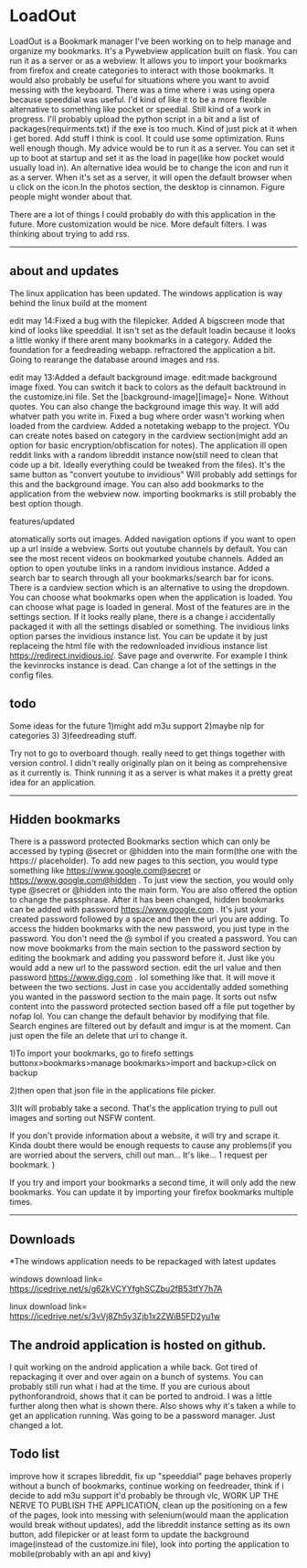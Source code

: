 # LoadOut


LoadOut is a Bookmark manager I've been working on to help manage and organize my bookmarks. It's a Pywebview application built on flask. You can run it as a server or as a webview.  It allows you to import your bookmarks from firefox and create categories to interact with those bookmarks. It would also probably be useful for situations where you want to avoid messing with the keyboard. There was a time where i was using opera because speeddial was useful. I'd kind of like it to be a more flexible alternative to something like pocket or speedial. Still kind of a work in progress. I'll probably upload the python script in a bit and a list of packages(requirments.txt) if the exe is too much. Kind of just pick at it when i get bored. Add stuff I think is cool. It could use some optimization. Runs well enough though. My advice would be to run it as a server. You can set it up to boot at startup and set it as the load in page(like how pocket would usually load in). An alternative idea would be to change the icon and run it as a server. When it's set as a server, it will open the default browser when u click on the icon.In the photos section, the desktop is cinnamon. Figure people might wonder about that. 

There are a lot of things I could probably do with this application in the future. More customization would be nice. More default filters. I was thinking about trying to add rss.

----------------------------------------
about and updates
-----------------------------------------
The linux application has been updated. The windows application is way behind the linux build at the moment

edit may 14:Fixed a bug with the filepicker. Added A bigscreen mode that kind of looks like speeddial. It isn't set as the default loadin because it looks a little wonky if there arent many bookmarks in a category. Added the foundation for a feedreading webapp. refractored the application a bit. Going to rearange the database around images and rss. 

edit may 13:Added a default background image. edit:made background image fixed. You can switch it back to colors as the default backtround in the customize.ini file. Set the [background-image][image]= None. Without quotes. You can also change the background image this way. It will add whatver path you write in. Fixed a bug where order wasn't working when loaded from the cardview. Added a notetaking webapp to the project. YOu can create notes based on category in the cardview section(might add an option for basic encryption/obfiscation for notes). The application ill open reddit links with a random libreddit instance now(still need to clean that code up a bit. Ideally everything could be tweaked from the files). It's the same button as "convert youtube to invidious" Will probably add settings for this and the background image. You can also add bookmarks to the application from the webview now. importing bookmarks is still probably the best option though. 

features/updated

atomatically sorts out images. Added navigation options if you want to open up a url inside a webview. Sorts out youtube channels by default. You can see the most recent videos on bookmarked youtube channels. Added an option to open youtube links in a random invidious instance. Added a search bar to search through all your bookmarks/search bar for icons. There is a cardview section which is an alternative to using the dropdown. You can choose what bookmarks open when the application is loaded. You can choose what page is loaded in general. Most of the features are in the settings section. If it looks really plane, there is a change i accidentally packaged it with all the settings disabled or something. The invidious links option parses the invidious instance list. You can be update it by just replaceing the html file with the redownloaded invidious instance list https://redirect.invidious.io/. Save page and overwrite. For example I think the kevinrocks instance is dead. Can change a lot of the settings in the config files. 




todo
----------------------
Some ideas for the future
1)might add m3u support
2)maybe nlp for categories 3) 
3)feedreading stuff.


Try not to go to overboard though.
really need to get things together with version control. I didn't really originally plan on it being as comprehensive as it currently is. Think running it as a server is what makes it a pretty great idea for an application.

-------------------------------------------
Hidden bookmarks
-------------------------------------------
There is a password protected Bookmarks section which can only be accessed by typing @secret or @hidden into the main form(the one with the https:// placeholder). To add new pages to this section, you would type something like https://www.google.com@secret or https://www.google.com@hidden  . To just view the section, you would only type @secret or @hidden into the main form. You are also offered the option to change the passphrase. After it has been changed, hidden bookmarks can be added with   password https://www.google.com  . It's just your created password followed by a space and then the url you are adding. To access the hidden bookmarks with the new password, you just type in the password. You don't need the @ symbol if you created a password. You can now move bookmarks from the main section to the password section by editing the bookmark and adding you password before it. Just like you would add a new url to the password section. edit the url value and then password https://www.digg.com . lol something like that. It will move it between the two sections. Just in case you accidentally added something you wanted in the password section to the main page. It sorts out nsfw content into the password protected section based off a file put together by nofap lol. You can change the default behavior by modifying that file. Search engines are filtered out by default and imgur is at the moment. Can just open the file an delete that url to change it. 

1)To import your bookmarks, go to firefo settings buttonx>bookmarks>manage bookmarks>import and backup>click on backup

2)then open that json file in the applications file picker.

3)It will probably take a second. That's the application trying to pull out images and sorting out NSFW content.

If you don't provide information about a website, it will try and scrape it. Kinda doubt there would be enough requests to cause any problems(if you are worried about the servers, chill out man... It's like... 1 request per bookmark. )

If you try and import your bookmarks a second time, it will only add the new bookmarks. You can update it by importing your firefox bookmarks multiple times. 

-------------------------------------------
Downloads
-------------------------------------------
*The windows application needs to be repackaged with latest updates

windows 
download link= https://icedrive.net/s/g62kVCYYfghSCZbu2fB53tfY7h7A

linux 
download link= https://icedrive.net/s/3vVj8Zh5v3Zjb1x2ZWiB5FD2yu1w


The android application is hosted on github.
----------------------------------------
I quit working on the android application a while back. Got tired of repackaging it over and over again on a bunch of systems. You can probably still run what i had at the time. If you are curious about pythonforandroid, shows that it can be ported to android. I was a little further along then what is shown there. Also shows why it's taken a while to get an application running. Was going to be a password manager. Just changed a lot.

Todo list
----------------------------------------------

improve how it scrapes libreddit, fix up "speeddial" page behaves properly without a bunch of bookmarks, continue working on feedreader, think if i decide to add m3u support it'd probably be through vlc, WORK UP THE NERVE TO PUBLISH THE APPLICATION, clean up the positioning on a few of the pages, look into messing with selenium(would maan the application would break without updates), add the libreddit instance setting as its own button, add filepicker or at least form to update the background image(instead of the customize.ini file), look into porting the application to mobile(probably with an api and kivy)




